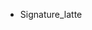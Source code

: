 <html>
<title>Joe’s café - branch1 menu</title>
 <ul>
   <li> Signature_latte   </li>
 </ul>
</html>

